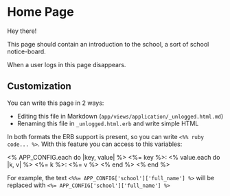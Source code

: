 # Home Page

Hey there!

This page should contain an introduction to the school, a sort of
school notice-board.

When a user logs in this page disappears.

## Customization
You can write this page in 2 ways:

- Editing this file in Markdown (`app/views/application/_unlogged.html.md`)
- Renaming this file in `_unlogged.html.erb` and write simple HTML

In both formats the ERB support is present, so you can write `<%% ruby code... %>`.
With this feature you can access to this variables:

<% APP_CONFIG.each do |key, value| %>
    <%= key %>:
        <% value.each do |k, v| %>
            <%= k %>: <%= v %>
        <% end %>
<% end %>

For example, the text `<%%= APP_CONFIG['school']['full_name'] %>` will be replaced with
`<%= APP_CONFIG['school']['full_name'] %>`
